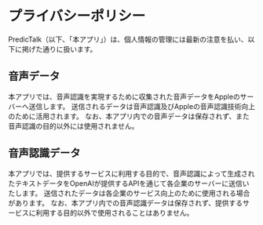 # プライバシーポリシー
PredicTalk（以下、「本アプリ」）は、個人情報の管理には最新の注意を払い、以下に掲げた通りに扱います。

## 音声データ
本アプリでは、音声認識を実現するために収集された音声データをAppleのサーバーへ送信します。
送信されるデータは音声認識及びAppleの音声認識技術向上のために活用されます。
なお、本アプリ内での音声データは保存されず、また音声認識の目的以外には使用されません。

## 音声認識データ
本アプリでは、提供するサービスに利用する目的で、音声認識によって生成されたテキストデータをOpenAIが提供するAPIを通じて各企業のサーバーに送信いたします。
送信されたデータは各企業のサービス向上のために使用される場合があります。
なお、本アプリ内での音声認識データは保存されず、提供するサービスに利用する目的以外で使用されることはありません。
